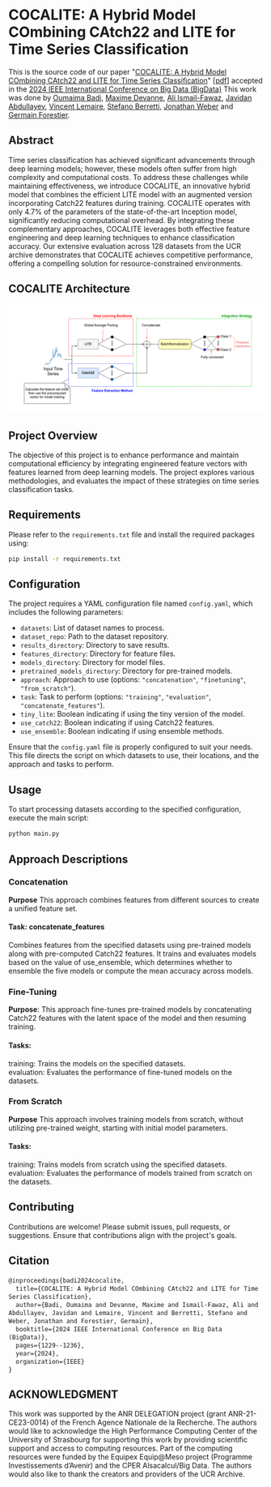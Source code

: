 # COCALITE: A Hybrid Model COmbining CAtch22 and LITE for Time Series Classification

This is the source code of our paper "[COCALITE: A Hybrid Model COmbining CAtch22 and LITE for Time Series Classification](https://doi.org/10.1109/BigData62323.2024.10825872)" [[pdf](https://germain-forestier.info/publis/bigdata2024.pdf)] accepted in the [2024 IEEE International Conference on Big Data (BigData)](https://www3.cs.stonybrook.edu/~ieeebigdata2024/) This work was done by [Oumaima Badi](https://www.linkedin.com/in/oumaima-badi-837060237/), [Maxime Devanne](https://maxime-devanne.com/), [Ali Ismail-Fawaz](https://hadifawaz1999.github.io/), [Javidan Abdullayev](https://az.linkedin.com/in/cavidan-abdullayev-83289815b), [Vincent Lemaire](https://fr.linkedin.com/in/vincentlemaire), [Stefano Berretti](https://www.micc.unifi.it/berretti/), [Jonathan Weber](https://www.jonathan-weber.eu/) and [Germain Forestier](https://germain-forestier.info/).

## Abstract

Time series classification has achieved significant advancements through deep learning models; however, these models often suffer from high complexity and computational costs. To address these challenges while maintaining effectiveness, we introduce COCALITE, an innovative hybrid model that combines the efficient LITE model with an augmented version incorporating Catch22 features during training. COCALITE operates with only 4.7% of the parameters of the state-of-the-art Inception model, significantly reducing computational overhead. By integrating these complementary approaches, COCALITE leverages both effective feature engineering and deep learning techniques to enhance classification accuracy. Our extensive evaluation across 128 datasets from the UCR archive demonstrates that COCALITE achieves competitive performance, offering a compelling solution for resource-constrained environments.

## COCALITE Architecture

<p align="center" width="50%">
<img src="cocalite-architecture.png" alt="cocalite"/>
</p>

## Project Overview

The objective of this project is to enhance performance and maintain computational efficiency by integrating engineered feature vectors with features learned from deep learning models. The project explores various methodologies, and evaluates the impact of these strategies on time series classification tasks.

## Requirements

Please refer to the `requirements.txt` file and install the required packages using:

```bash
pip install -r requirements.txt
```

## Configuration

The project requires a YAML configuration file named `config.yaml`, which includes the following parameters:

- `datasets`: List of dataset names to process.
- `dataset_repo`: Path to the dataset repository.
- `results_directory`: Directory to save results.
- `features_directory`: Directory for feature files.
- `models_directory`: Directory for model files.
- `pretrained_models_directory`: Directory for pre-trained models.
- `approach`: Approach to use (options: `"concatenation"`, `"finetuning"`, `"from_scratch"`).
- `task`: Task to perform (options: `"training"`, `"evaluation"`, `"concatenate_features"`).
- `tiny_lite`: Boolean indicating if using the tiny version of the model.
- `use_catch22`: Boolean indicating if using Catch22 features.
- `use_ensemble`: Boolean indicating if using ensemble methods.

Ensure that the `config.yaml` file is properly configured to suit your needs. This file directs the script on which datasets to use, their locations, and the approach and tasks to perform.

## Usage

To start processing datasets according to the specified configuration, execute the main script:

```bash
python main.py
```
## Approach Descriptions
### Concatenation
**Purpose** This approach combines features from different sources to create a unified feature set.

#### Task: concatenate_features

Combines features from the specified datasets using pre-trained models along with pre-computed Catch22 features. It trains and evaluates models based on the value of use_ensemble, which determines whether to ensemble the five models or compute the mean accuracy across models.

### Fine-Tuning
**Purpose**: This approach fine-tunes pre-trained models by concatenating Catch22 features with the latent space of the model and then resuming training.

#### Tasks:

training: Trains the models on the specified datasets.<br>
evaluation: Evaluates the performance of fine-tuned models on the datasets.

### From Scratch
**Purpose** This approach involves training models from scratch, without utilizing pre-trained weight, starting with initial model parameters.

#### Tasks:

training: Trains models from scratch using the specified datasets.<br>
evaluation: Evaluates the performance of models trained from scratch on the datasets.

## Contributing
Contributions are welcome! Please submit issues, pull requests, or suggestions. Ensure that contributions align with the project's goals.

## Citation

```
@inproceedings{badi2024cocalite,
  title={COCALITE: A Hybrid Model COmbining CAtch22 and LITE for Time Series Classification},
  author={Badi, Oumaima and Devanne, Maxime and Ismail-Fawaz, Ali and Abdullayev, Javidan and Lemaire, Vincent and Berretti, Stefano and Weber, Jonathan and Forestier, Germain},
  booktitle={2024 IEEE International Conference on Big Data (BigData)},
  pages={1229--1236},
  year={2024},
  organization={IEEE}
}
```

## ACKNOWLEDGMENT

This work was supported by the ANR DELEGATION project (grant ANR-21-CE23-0014) of the French Agence Nationale de la Recherche. The authors would like to acknowledge the High Performance Computing Center of the University of Strasbourg for supporting this work by providing scientific support and access to computing resources. Part of the computing resources were funded by the Equipex Equip@Meso project (Programme Investissements d’Avenir) and the CPER Alsacalcul/Big Data. The authors would also like to thank the creators and providers of the UCR Archive.
